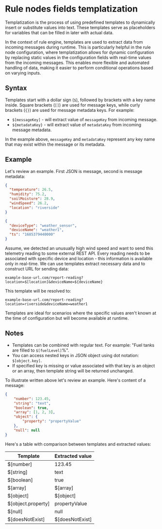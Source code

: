 # Rule nodes fields templatization

Templatization is the process of using predefined templates to dynamically insert or substitute values into text.
These templates serve as placeholders for variables that can be filled in later with actual data.

In the context of rule engine, templates are used to extract data from incoming messages during runtime.
This is particularly helpful in the rule node configuration, where templatization allows for dynamic configuration by replacing static values in the configuration fields with real-time values from the incoming messages.
This enables more flexible and automated handling of data, making it easier to perform conditional operations based on varying inputs.

## Syntax

Templates start with a dollar sign (`$`), followed by brackets with a key name inside.
Square brackets (`[]`) are used for message keys, while curly brackets (`{}`) are used for message metadata keys.
For example:
- `$[messageKey]` - will extract value of `messageKey` from incoming message.
- `${metadataKey}` - will extract value of `metadataKey` from incoming message metadata.

In the example above, `messageKey` and `metadataKey` represent any key name that may exist within the message or its metadata.

## Example

Let's review an example. First JSON is message, second is message metadata:

```json
{
  "temperature": 26.5,
  "humidity": 75.2,
  "soilMoisture": 28.9,
  "windSpeed": 26.2,
  "location": "riverside"
}
```
```json
{
  "deviceType": "weather_sensor",
  "deviceName": "weather1",
  "ts": "1685379440000"
}
```

Assume, we detected an unusually high wind speed and want to send this telemetry reading to some external REST API.
Every reading needs to be associated with specific device and location - this information is available only in real-time.
We can use templates extract necessary data and to construct URL for sending data:

`example-base-url.com/report-reading?location=$[location]&deviceName=${deviceName}`

This template will be resolved to:

`example-base-url.com/report-reading?location=riverside&deviceName=weather1`

Templates are ideal for scenarios where the specific values aren't known at the time of configuration but will become available at runtime.

## Notes

- Templates can be combined with regular text. For example: "Fuel tanks are filled to `$[fuelLevel]`%".
- You can access nested keys in JSON object using dot notation: `$[object.key]`.
- If specified key is missing or value associated with that key is an object or an array, then template string will be returned unchanged.

To illustrate written above let's review an example. Here's content of a message:
```json
{
    "number": 123.45,
    "string": "text",
    "boolean": true,
    "array": [1, 2, 3],
    "object": {
        "property": "propertyValue"
    },
    "null": null
}
```
Here's a table with comparison between templates and extracted values:

| **Template**       | **Extracted value** |
|--------------------|---------------------|
| $[number]          | 123.45              |
| $[string]          | text                |
| $[boolean]         | true                |
| $[array]           | $[array]            |
| $[object]          | $[object]           |
| $[object.property] | propertyValue       |
| $[null]            | null                |
| $[doesNotExist]    | $[doesNotExist]     |
